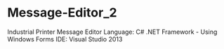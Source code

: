 # Message-Editor_2
Industrial Printer Message Editor
Language: C# .NET Framework - Using Windows Forms 
IDE: Visual Studio 2013
